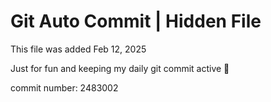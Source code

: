 # Git Auto Commit | Hidden File

This file was added Feb 12, 2025

Just for fun and keeping my daily git commit active 🤪

commit number: 2483002
